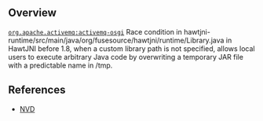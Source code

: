## Overview
[`org.apache.activemq:activemq-osgi`](http://search.maven.org/#search%7Cga%7C1%7Ca%3A%22activemq-osgi%22)
Race condition in hawtjni-runtime/src/main/java/org/fusesource/hawtjni/runtime/Library.java in HawtJNI before 1.8, when a custom library path is not specified, allows local users to execute arbitrary Java code by overwriting a temporary JAR file with a predictable name in /tmp.

## References
- [NVD](https://web.nvd.nist.gov/view/vuln/detail?vulnId=CVE-2013-2035)